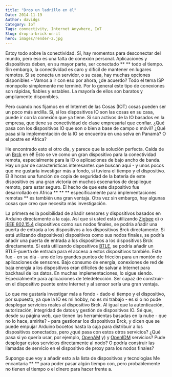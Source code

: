 ```yaml
---
title: "Drop un ladrillo en él"
Date: 2014-11-19
Author: davidgs
Category: IoT
Tags: connectivity, Internet Anywhere, IoT
Slug: drop-a-brick-on-it
hero: images/render-2.jpg
---
```



Estoy todo sobre la conectividad. Sí, hay momentos para desconectar del mundo, pero eso es una falta de conexión personal. Aplicaciones y dispositivos deben, en su mayor parte, ser conectado ** ** todo el tiempo. Sin embargo, la conectividad es caro y difícil de mantener en lugares remotos. Si se conecta un servidor, o su casa, hay muchas opciones disponibles - Vamos a ir con eso por ahora, ¿de acuerdo? Todo el tema ISP monopolio simplemente me terminé. Por lo general este tipo de conexiones son rápidas, fiables y estables. La mayoría de ellos son baratos y ampliamente disponibles.

Pero cuando nos fijamos en el Internet de las Cosas (IOT) cosas pueden ser un poco más ardilla. Sí, si los dispositivos IO son las cosas en su casa, puede ir con la conexión que ya tiene. Si son activos de la IO basados en la empresa, que tiene su conectividad de clase empresarial que confiar. ¿Qué pasa con los dispositivos IO que son o bien a base de campo o móvil? ¿Qué pasa si la implementación de la IO se encuentra en una selva en Panamá? O el postre en África?

He encontrado esto el otro día, y parece que la solución perfecta. Caída de un [Brck](http://www.brck.com) en él! Esto se ve como un gran dispositivo para la conectividad remota, especialmente para la IO o aplicaciones de bajo ancho de banda. Hay un par de características interesantes que buscan aquí - y unos pocos que me gustaría investigar más a fondo, si tuviera el tiempo y el dispositivo. El 8 horas una función de copia de seguridad de la batería de este dispositivo es una gran victoria en muchos escenarios de despliegue remoto, para estar seguro. El hecho de que este dispositivo fue desarrollado en África ** ** ** específicamente para implementaciones remotas ** es también una gran ventaja. Otra vez sin embargo, hay algunas cosas que creo que necesita más investigación.

La primera es la posibilidad de añadir sensores y dispositivos basados en Arduino directamente a la caja. Así que si usted está utilizando [Zigbee](http://zigbee.org) o) o [IEEE 802.15.4](http://en.wikipedia.org/wiki/IEEE_802.15.4) dispositivos como sus nodos finales, se podría añadir una puerta de entrada a los dispositivos a los dispositivos Brck directamente. Si está utilizando dispositivos) dispositivos como sus nodos finales, se podría añadir una puerta de entrada a los dispositivos a los dispositivos Brck directamente. Si está utilizando dispositivos [BTLE](http://www.bluetooth.com/Pages/low-energy-tech-info.aspx), se podría añadir un BTLE-puerta de entrada para el acceso a estos dispositivos también. Este fue - en su día - uno de los grandes puntos de fricción para un montón de aplicaciones de sensores. Bajo consumo de energía, conexiones de red de baja energía a los dispositivos eran difíciles de salvar a Internet para backhaul de los datos. En muchas implementaciones, lo sigue siendo. Especialmente para aplicaciones de teledetección. Ser capaz de construir-en el dispositivo puente entre Internet y al sensor sería una gran ventaja.

Lo que me gustaría investigar más a fondo - dado el tiempo y el dispositivo, por supuesto, ya que la IO es mi hobby, no es mi trabajo - es si o no pude desplegar servicios reales al dispositivo Brck. Al igual que la autenticación, autorización, integridad de datos y gestión de dispositivos IO. Sé que, desde su página web, que tienen las herramientas basadas en la nube - que no lo hace, amirite? - para gestionar los dispositivos Brck, y dicen que se puede empujar Arduino bocetos hasta la caja para distribuir a los dispositivos conectados, pero ¿qué pasa con estos otros servicios? ¿Qué pasa si yo quería usar, por ejemplo, [OpenAM](https://forgerock.org/openam/) y) y [OpenIDM](https://forgerock.org/openidm/) servicios? Pude desplegar estos servicios directamente al nodo? O podría construir las llamadas de servicio en el dispositivo de proxy para los nodos finales?

Supongo que voy a añadir esto a la lista de dispositivos y tecnologías Me encantaría ** ** para poder pasar algún tiempo con, pero probablemente no tienen el tiempo o el dinero para hacer frente a.<sigh>
